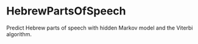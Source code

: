# HebrewPartsOfSpeech

Predict Hebrew parts of speech with hidden Markov model and the Viterbi algorithm.
